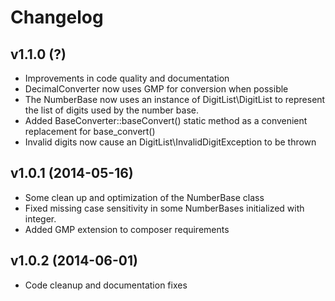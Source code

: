 # Changelog #

## v1.1.0 (?) ##

  * Improvements in code quality and documentation
  * DecimalConverter now uses GMP for conversion when possible
  * The NumberBase now uses an instance of DigitList\DigitList to represent the
    list of digits used by the number base.
  * Added BaseConverter::baseConvert() static method as a convenient replacement
    for base_convert()
  * Invalid digits now cause an DigitList\InvalidDigitException to be thrown

## v1.0.1 (2014-05-16) ##

  * Some clean up and optimization of the NumberBase class
  * Fixed missing case sensitivity in some NumberBases initialized with integer.
  * Added GMP extension to composer requirements

## v1.0.2 (2014-06-01) ##

  * Code cleanup and documentation fixes
